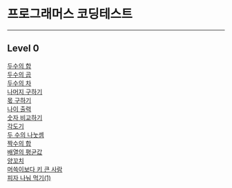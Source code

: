 # 프로그래머스 코딩테스트
<hr />

## Level 0
<a href="https://rec8730.tistory.com/138"> 두수의 합 </a><br/>
<a href="https://rec8730.tistory.com/132"> 두수의 곱 </a><br/>
<a href="https://rec8730.tistory.com/134"> 두수의 차 </a><br/>
<a href="https://rec8730.tistory.com/133"> 나머지 구하기 </a><br/>
<a href="https://rec8730.tistory.com/135"> 몫 구하기 </a><br/>
<a href="https://rec8730.tistory.com/136"> 나이 출력 </a><br/>
<a href="https://rec8730.tistory.com/137"> 숫자 비교하기 </a><br/>
<a href="https://rec8730.tistory.com/139"> 각도기 </a><br/>
<a href="https://rec8730.tistory.com/140"> 두 수의 나눗셈 </a><br/>
<a href="https://rec8730.tistory.com/141"> 짝수의 합 </a><br/>
<a href="https://rec8730.tistory.com/143"> 배열의 평균값 </a><br/>
<a href="https://rec8730.tistory.com/144"> 양꼬치 </a><br/>
<a href="https://rec8730.tistory.com/146"> 머쓱이보다 키 큰 사람 </a><br/>
<a href="https://rec8730.tistory.com/148"> 피자 나눠 먹기(1) </a><br/>
